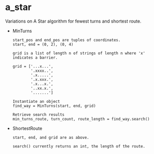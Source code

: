 # a_star

Variations on A Star algorithm for fewest turns and shortest route.

- MinTurns

      start_pos and end_pos are tuples of coordinates.
      start, end = (0, 2), (0, 4)

      grid is a list of length n of strings of length n where 'x' indicates a barrier.
      
      grid = ['...x...',
              '.xxxx..',
              '.x.....',
              '.x.xxx.',
              '.x...x.',
              '..xx.x.',
              '.......']

      Instantiate an object
      find_way = MinTurns(start, end, grid)

      Retrieve search results
      min_turns_route, turn_count, route_length = find_way.search()

- ShortestRoute

      start, end, and grid are as above.
      
      search() currently returns an int, the length of the route.
